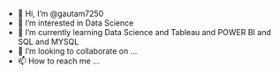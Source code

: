 - 👋 Hi, I’m @gautam7250
- 👀 I’m interested in Data Science
- 🌱 I’m currently learning  Data Science and Tableau and POWER BI and SQL and MYSQL
- 💞️ I’m looking to collaborate on ...
- 📫 How to reach me ...

<!---
gautam7250/gautam7250 is a ✨ special ✨ repository because its `README.md` (this file) appears on your GitHub profile.
You can click the Preview link to take a look at your changes.
--->
